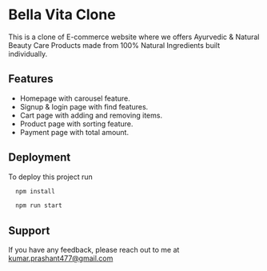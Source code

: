 
# Bella Vita Clone

 This is a clone of E-commerce website where we offers Ayurvedic
 & Natural Beauty Care Products made from 100% Natural 
 Ingredients built individually.


## Features

- Homepage with carousel feature.
- Signup & login page with find features.
- Cart page with adding and removing items.
- Product page with sorting feature.
- Payment page with total amount.



## Deployment

To deploy this project run

```bash
  npm install
```

```bash
  npm run start
```


## Support

If you have any feedback, please reach out to me at kumar.prashant477@gmail.com

